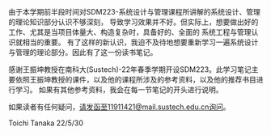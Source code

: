 由于本学期前半段时间对SDM223-系统设计与管理课程所讲解的系统设计、管理的理论知识部分认识不够深刻，
导致学习效果并不好。但实际上，想要做出好的工作、尤其是当项目体量大、构造复杂时，具备好的、全面的
系统工程与管理认识就相当的重要。
有了这样的新认识，我迫不及待地想要重新学习一遍系统设计与管理的理论部分。因此有了这一份读书笔记。

感谢王振坤教授在南科大(Sustech)-22年春季学期开设SDM223。此学习笔记主要依照王振坤教授的课件，以及他的课程所涉及的参考资料，以及他的推荐书目进行学习。
如果有其他参考资料，我会在每一节笔记的开头进行说明。

如果读者有任何疑问，请发函至11911421@mail.sustech.edu.cn询问。

Toichi Tanaka 22/5/30